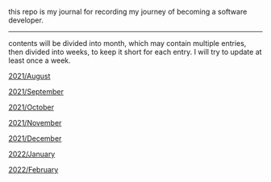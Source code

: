 this repo is my journal for recording my journey of becoming a software developer.

---

contents will be divided into month, which may contain multiple entries, then divided into weeks, to keep it short for each entry. I will try to update at least once a week.

[2021/August](/2021/2108.md)

[2021/September](/2021/2109.md)

[2021/October](/2021/2110.md)

[2021/November](/2021/2111.md)

[2021/December](/2021/2112.md)

[2022/January](/2022/2201.md)

[2022/February](/2022/2202.md)
